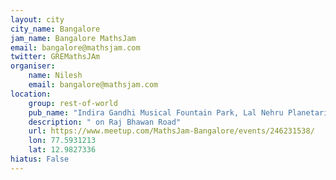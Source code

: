 ```yaml
---
layout: city                                           
city_name: Bangalore                                                               
jam_name: Bangalore MathsJam
email: bangalore@mathsjam.com
twitter: GREMathsJAm
organiser:
    name: Nilesh
    email: bangalore@mathsjam.com
location:
    group: rest-of-world
    pub_name: "Indira Gandhi Musical Fountain Park, Lal Nehru Planetarium"
    description: " on Raj Bhawan Road"
    url: https://www.meetup.com/MathsJam-Bangalore/events/246231538/
    lon: 77.5931213
    lat: 12.9827336
hiatus: False
---
```

